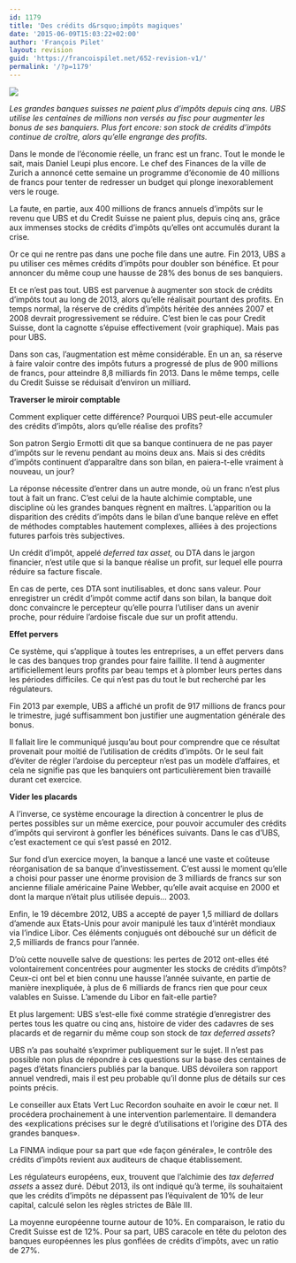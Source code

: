 ```yaml
---
id: 1179
title: 'Des crédits d&rsquo;impôts magiques'
date: '2015-06-09T15:03:22+02:00'
author: 'François Pilet'
layout: revision
guid: 'https://francoispilet.net/652-revision-v1/'
permalink: '/?p=1179'
---
```


![](https://i0.wp.com/www.francoispilet.net/wp-content/uploads/2014/03/ubs830.jpg?resize=700%2C525)

*Les grandes banques suisses ne paient plus d’impôts depuis cinq ans. UBS utilise les centaines de millions non versés au fisc pour augmenter les bonus de ses banquiers. Plus fort encore: son stock de crédits d’impôts continue de croître, alors qu’elle engrange des profits.*

Dans le monde de l’économie réelle, un franc est un franc. Tout le monde le sait, mais Daniel Leupi plus encore. Le chef des Finances de la ville de Zurich a annoncé cette semaine un programme d’économie de 40 millions de francs pour tenter de redresser un budget qui plonge inexorablement vers le rouge.

La faute, en partie, aux 400 millions de francs annuels d’impôts sur le revenu que UBS et du Credit Suisse ne paient plus, depuis cinq ans, grâce aux immenses stocks de crédits d’impôts qu’elles ont accumulés durant la crise.

Or ce qui ne rentre pas dans une poche file dans une autre. Fin 2013, UBS a pu utiliser ces mêmes crédits d’impôts pour doubler son bénéfice. Et pour annoncer du même coup une hausse de 28% des bonus de ses banquiers.

Et ce n’est pas tout. UBS est parvenue à augmenter son stock de crédits d’impôts tout au long de 2013, alors qu’elle réalisait pourtant des profits. En temps normal, la réserve de crédits d’impôts héritée des années 2007 et 2008 devrait progressivement se réduire. C’est bien le cas pour Credit Suisse, dont la cagnotte s’épuise effectivement (voir graphique). Mais pas pour UBS.

Dans son cas, l’augmentation est même considérable. En un an, sa réserve à faire valoir contre des impôts futurs a progressé de plus de 900 millions de francs, pour atteindre 8,8 milliards fin 2013. Dans le même temps, celle du Credit Suisse se réduisait d’environ un milliard.

**Traverser le miroir comptable**

Comment expliquer cette différence? Pourquoi UBS peut-elle accumuler des crédits d’impôts, alors qu’elle réalise des profits?

Son patron Sergio Ermotti dit que sa banque continuera de ne pas payer d’impôts sur le revenu pendant au moins deux ans. Mais si des crédits d’impôts continuent d’apparaître dans son bilan, en paiera-t-elle vraiment à nouveau, un jour?

La réponse nécessite d’entrer dans un autre monde, où un franc n’est plus tout à fait un franc. C’est celui de la haute alchimie comptable, une discipline où les grandes banques règnent en maîtres. L’apparition ou la disparition des crédits d’impôts dans le bilan d’une banque relève en effet de méthodes comptables hautement complexes, alliées à des projections futures parfois très subjectives.

Un crédit d’impôt, appelé *deferred tax asset,* ou DTA dans le jargon financier, n’est utile que si la banque réalise un profit, sur lequel elle pourra réduire sa facture fiscale.

En cas de perte, ces DTA sont inutilisables, et donc sans valeur. Pour enregistrer un crédit d’impôt comme actif dans son bilan, la banque doit donc convaincre le percepteur qu’elle pourra l’utiliser dans un avenir proche, pour réduire l’ardoise fiscale due sur un profit attendu.

**Effet pervers**

Ce système, qui s’applique à toutes les entreprises, a un effet pervers dans le cas des banques trop grandes pour faire faillite. Il tend à augmenter artificiellement leurs profits par beau temps et à plomber leurs pertes dans les périodes difficiles. Ce qui n’est pas du tout le but recherché par les régulateurs.

Fin 2013 par exemple, UBS a affiché un profit de 917 millions de francs pour le trimestre, jugé suffisamment bon justifier une augmentation générale des bonus.

Il fallait lire le communiqué jusqu’au bout pour comprendre que ce résultat provenait pour moitié de l’utilisation de crédits d’impôts. Or le seul fait d’éviter de régler l’ardoise du percepteur n’est pas un modèle d’affaires, et cela ne signifie pas que les banquiers ont particulièrement bien travaillé durant cet exercice.

**Vider les placards**

A l’inverse, ce système encourage la direction à concentrer le plus de pertes possibles sur un même exercice, pour pouvoir accumuler des crédits d’impôts qui serviront à gonfler les bénéfices suivants. Dans le cas d’UBS, c’est exactement ce qui s’est passé en 2012.

Sur fond d’un exercice moyen, la banque a lancé une vaste et coûteuse réorganisation de sa banque d’investissement. C’est aussi le moment qu’elle a choisi pour passer une énorme provision de 3 milliards de francs sur son ancienne filiale américaine Paine Webber, qu’elle avait acquise en 2000 et dont la marque n’était plus utilisée depuis… 2003.

Enfin, le 19 décembre 2012, UBS a accepté de payer 1,5 milliard de dollars d’amende aux Etats-Unis pour avoir manipulé les taux d’intérêt mondiaux via l’indice Libor. Ces éléments conjugués ont débouché sur un déficit de 2,5 milliards de francs pour l’année.

D’où cette nouvelle salve de questions: les pertes de 2012 ont-elles été volontairement concentrées pour augmenter les stocks de crédits d’impôts? Ceux-ci ont bel et bien connu une hausse l’année suivante, en partie de manière inexpliquée, à plus de 6 milliards de francs rien que pour ceux valables en Suisse. L’amende du Libor en fait-elle partie?

Et plus largement: UBS s’est-elle fixé comme stratégie d’enregistrer des pertes tous les quatre ou cinq ans, histoire de vider des cadavres de ses placards et de regarnir du même coup son stock de *tax deferred assets*?

UBS n’a pas souhaité s’exprimer publiquement sur le sujet. Il n’est pas possible non plus de répondre à ces questions sur la base des centaines de pages d’états financiers publiés par la banque. UBS dévoilera son rapport annuel vendredi, mais il est peu probable qu’il donne plus de détails sur ces points précis.

Le conseiller aux Etats Vert Luc Recordon souhaite en avoir le cœur net. Il procédera prochainement à une intervention parlementaire. Il demandera des «explications précises sur le degré d’utilisations et l’origine des DTA des grandes banques».

La FINMA indique pour sa part que «de façon générale», le contrôle des crédits d’impôts revient aux auditeurs de chaque établissement.

Les régulateurs européens, eux, trouvent que l’alchimie des *tax deferred assets* a assez duré. Début 2013, ils ont indiqué qu’à terme, ils souhaitaient que les crédits d’impôts ne dépassent pas l’équivalent de 10% de leur capital, calculé selon les règles strictes de Bâle III.

La moyenne européenne tourne autour de 10%. En comparaison, le ratio du Credit Suisse est de 12%. Pour sa part, UBS caracole en tête du peloton des banques européennes les plus gonflées de crédits d’impôts, avec un ratio de 27%.